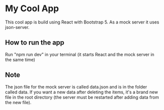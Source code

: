 # My Cool App

This cool app is build using React with Bootstrap 5.
As a mock server it uses json-server.

## How to run the app

Run "npm run dev" in your terminal (it starts React and the mock server in the same time)

## Note

The json file for the mock server is called data.json and is in the folder called data.
If you want a new data after deleting the items, it's a brand new file in the root directory
(the server must be restarted after adding data from the new file).
